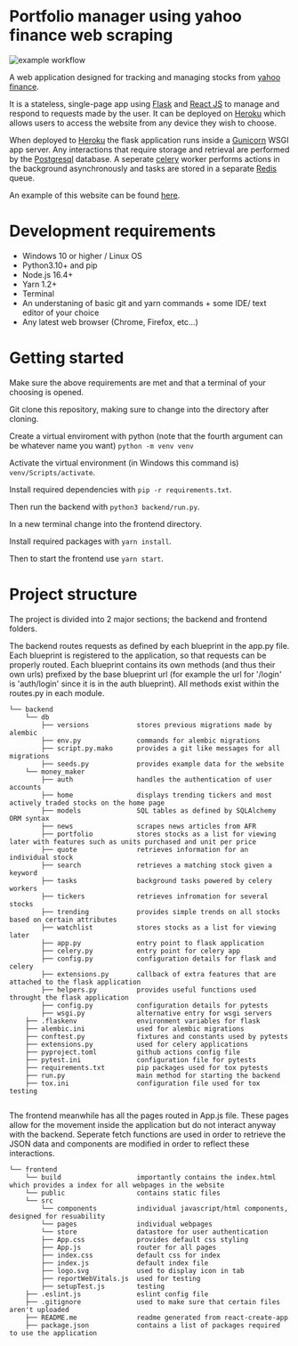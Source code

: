 # Portfolio manager using yahoo finance web scraping


![example workflow](https://github.com/phillip2468/stocks_scraper_2/actions/workflows/tests.yml/badge.svg)


A web application designed for tracking and managing stocks from [yahoo finance](https://au.finance.yahoo.com/).

It is a stateless, single-page app using [Flask](https://flask.palletsprojects.com/en/2.0.x/) and [React JS](https://reactjs.org/) to manage and respond to requests made by the user. It can be deployed on [Heroku](https://www.heroku.com/) which allows users to access the website from any device they wish to choose.

When deployed to [Heroku](https://www.heroku.com/) the flask application runs inside a [Gunicorn](https://gunicorn.org/) WSGI app server. Any interactions that require storage and retrieval are performed by the [Postgresql](https://www.postgresql.org/) database. A seperate [celery](https://docs.celeryproject.org/en/stable/getting-started/introduction.html) worker performs actions in the background asynchronously and tasks are stored in a separate [Redis](https://redis.io/) queue. 

An example of this website can be found [here](https://morning-temple-33157.herokuapp.com/).

# Development requirements
  - Windows 10 or higher / Linux OS
  - Python3.10+ and pip
  - Node.js 16.4+
  - Yarn 1.2+
  - Terminal
  - An understaning of basic git and yarn commands + some IDE/ text editor of your choice
  - Any latest web browser (Chrome, Firefox, etc...)
 
# Getting started
Make sure the above requirements are met and that a terminal of your choosing is opened.

Git clone this repository, making sure to change into the directory after cloning.

Create a virtual enviroment with python (note that the fourth argument can be whatever name you want) ```python -m venv venv```

Activate the virtual environment (in Windows this command is) ```venv/Scripts/activate```.

Install required dependencies with ```pip -r requirements.txt```.

Then run the backend with ```python3 backend/run.py```.

In a new terminal change into the frontend directory.

Install required packages with ```yarn install```.

Then to start the frontend use ```yarn start```.


# Project structure
The project is divided into 2 major sections; the backend and frontend folders. 

The backend routes requests as defined by each blueprint in the app.py file. Each blueprint is registered to the application, so that requests can be properly routed. Each blueprint contains its own methods (and thus their own urls) prefixed by the base blueprint url (for example the url for '/login' is 'auth/login' since it is in the auth blueprint). All methods exist within the routes.py in each module.

```
└── backend
    └── db                      
        ├── versions            stores previous migrations made by alembic
        ├── env.py              commands for alembic migrations
        ├── script.py.mako      provides a git like messages for all migrations
        ├── seeds.py            provides example data for the website
    └── money_maker
        ├── auth                handles the authentication of user accounts
        ├── home                displays trending tickers and most actively traded stocks on the home page
        ├── models              SQL tables as defined by SQLAlchemy ORM syntax
        ├── news                scrapes news articles from AFR
        ├── portfolio           stores stocks as a list for viewing later with features such as units purchased and unit per price
        ├── quote               retrieves information for an individual stock
        ├── search              retrieves a matching stock given a keyword
        ├── tasks               background tasks powered by celery workers
        ├── tickers             retrieves infromation for several stocks
        ├── trending            provides simple trends on all stocks based on certain attributes
        ├── watchlist           stores stocks as a list for viewing later
        ├── app.py              entry point to flask application
        ├── celery.py           entry point for celery app
        ├── config.py           configuration details for flask and celery
        ├── extensions.py       callback of extra features that are attached to the flask application
        ├── helpers.py          provides useful functions used throught the flask application
        ├── config.py           configuration details for pytests
        ├── wsgi.py             alternative entry for wsgi servers
    ├── .flaskenv               environment variables for flask
    ├── alembic.ini             used for alembic migrations
    ├── conftest.py             fixtures and constants used by pytests
    ├── extensions.py           used for celery applications
    ├── pyproject.toml          github actions config file
    ├── pytest.ini              configuration file for pytests
    ├── requirements.txt        pip packages used for tox pytests
    ├── run.py                  main method for starting the backend
    ├── tox.ini                 configuration file used for tox testing
    
```

The frontend meanwhile has all the pages routed in App.js file. These pages allow for the movement inside the application but do not interact anyway with the backend. Seperate fetch functions are used in order to retrieve the JSON data and components are modified in order to reflect these interactions. 

```
└── frontend
    └── build                   importantly contains the index.html which provides a index for all webpages in the website
    └── public                  contains static files
    └── src
        └── components          individual javascript/html components, designed for resuability
        └── pages               individual webpages
        └── store               datastore for user authentication
        ├── App.css             provides default css styling
        ├── App.js              router for all pages
        ├── index.css           default css for index
        ├── index.js            default index file
        ├── logo.svg            used to display icon in tab
        ├── reportWebVitals.js  used for testing
        ├── setupTest.js        testing
    ├── .eslint.js              eslint config file
    ├── .gitignore              used to make sure that certain files aren't uploaded
    ├── README.me               readme generated from react-create-app
    ├── package.json            contains a list of packages required to use the application
```
